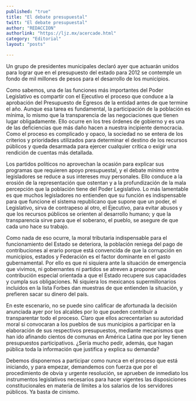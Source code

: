 ```yaml
---
published: "true"
title: "El debate presupuestal"
twitt: "El debate presupuestal"
author: "REDACCION"
authorlink: "https://ljz.mx/acercade.html"
category: "Editorial"
layout: "posts"

---
```



  Un grupo de presidentes municipales declaró ayer que actuarán unidos para lograr que en el presupuesto del estado para 2012 se contemple un fondo de mil millones de pesos para el desarrollo de los municipios.



  Como sabemos, una de las funciones más importantes del Poder Legislativo es compartir con el Ejecutivo el proceso que conduce a la aprobación del Presupuesto de Egresos de la entidad antes de que termine el año. Aunque esa tarea es fundamental, la participación de la población es mínima, lo mismo que la transparencia de las negociaciones que tienen lugar obligadamente. Ello ocurre en los tres órdenes de gobierno y es una de las deficiencias que más daño hacen a nuestra incipiente democracia. Como el proceso es complicado y opaco, la sociedad no se entera de los criterios y prioridades utilizados para determinar el destino de los recursos públicos y queda desarmada para ejercer cualquier crítica o exigir una rendición de cuentas más detallada.



  Los partidos políticos no aprovechan la ocasión para explicar sus programas que requieren apoyo presupuestal, y el debate mínimo entre legisladores se reduce a sus intereses muy personales. Ello conduce a la erosión de la representación que ostentan y a la profundización de la mala percepción que la población tiene del Poder Legislativo. Lo más lamentable es que muchos legisladores no entienden que su función es indispensable para que funcione el sistema republicano que supone que un poder, el Legislativo, sirva de contrapeso al otro, el Ejecutivo, para evitar abusos y que los recursos públicos se orienten al desarrollo humano; y que la transparencia sirve para que el soberano, el pueblo, se asegure de que cada uno hace su trabajo.



  Como nada de eso ocurre, la moral tributaria indispensable para el funcionamiento del Estado se deteriora, la población reniega del pago de contribuciones al erario porque está convencida de que la corrupción en municipios, estados y Federación es el factor dominante en el gasto gubernamental. Por ello es que ni siquiera ante la situación de emergencia que vivimos, ni gobernantes ni partidos se atreven a proponer una contribución especial orientada a que el Estado recupere sus capacidades y cumpla sus obligaciones. Ni siquiera los mexicanos supermillonarios incluidos en la lista Forbes dan muestras de que entienden la situación, y prefieren sacar su dinero del país.



  En este escenario, no se puede sino calificar de afortunada la decisión anunciada ayer por los alcaldes por lo que pueden contribuir a transparentar todo el proceso. Claro que ellos acrecentarían su autoridad moral si convocaran a los pueblos de sus municipios a participar en la elaboración de sus respectivos presupuestos, mediante mecanismos que han ido afinando cientos de comunas en América Latina que por ley tienen presupuestos participativos. ¿Sería mucho pedir, además, que hagan pública toda la información que justifica y explica su demanda?



  Debemos disponernos a participar como nunca en el proceso que está iniciando, y para empezar, demandemos con fuerza que por el procedimiento de obvia y urgente resolución, se aprueben de inmediato los instrumentos legislativos necesarios para hacer vigentes las disposiciones constitucionales en materia de límites a los salarios de los servidores públicos. Ya basta de cinismo.

